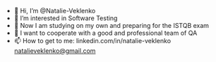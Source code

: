- 👋 Hi, I’m @Natalie-Veklenko
- 👀 I’m interested in Software Testing
- 🌱 Now I am studying on my own and preparing for the ISTQB exam
- 💞️ I want to cooperate with a good and professional team of QA 
- 📫 How to get to me: linkedin.com/in/natalie-veklenko  natalieveklenko@gmail.com

<!---
Natalie-Veklenko/Natalie-Veklenko is a ✨ special ✨ repository because its `README.md` (this file) appears on your GitHub profile.
You can click the Preview link to take a look at your changes.
--->
